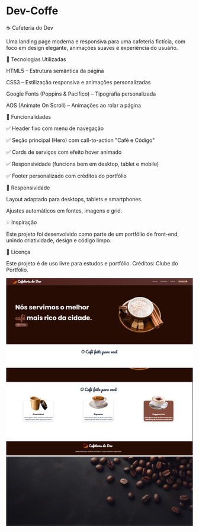 # Dev-Coffe


☕ Cafeteria do Dev

Uma landing page moderna e responsiva para uma cafeteria fictícia, com foco em design elegante, animações suaves e experiência do usuário.

🚀 Tecnologias Utilizadas

HTML5 – Estrutura semântica da página

CSS3 – Estilização responsiva e animações personalizadas

Google Fonts (Poppins & Pacifico) – Tipografia personalizada

AOS (Animate On Scroll) – Animações ao rolar a página

🎨 Funcionalidades

✅ Header fixo com menu de navegação

✅ Seção principal (Hero) com call-to-action "Café e Código"

✅ Cards de serviços com efeito hover animado

✅ Responsividade (funciona bem em desktop, tablet e mobile)

✅ Footer personalizado com créditos do portfólio

📱 Responsividade

Layout adaptado para desktops, tablets e smartphones.

Ajustes automáticos em fontes, imagens e grid.

💡 Inspiração

Este projeto foi desenvolvido como parte de um portfólio de front-end, unindo criatividade, design e código limpo.

📜 Licença

Este projeto é de uso livre para estudos e portfólio.
Créditos: Clube do Portfólio.


![Preview do Projeto](img/Captura%20de%20tela%202025-09-24%20210745.png)
![Preview do Projeto](img/Captura%20de%20tela%202025-09-24%20210808.png)
![Preview do Projeto](img/graos-cafe-bg.png)


